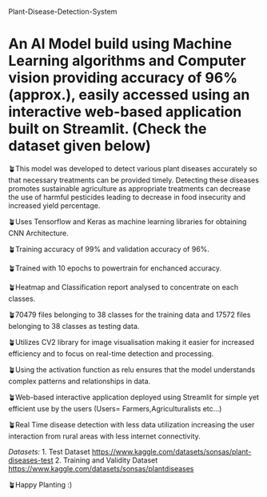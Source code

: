 Plant-Disease-Detection-System
# An AI Model build using Machine Learning algorithms and Computer vision providing accuracy of 96% (approx.), easily accessed using an interactive web-based application built on Streamlit. (Check the dataset given below)

🪴This model was developed to detect various plant diseases accurately so that necessary treatments can be provided timely. Detecting these diseases promotes sustainable agriculture as appropriate treatments can decrease the use of harmful pesticides leading to decrease in food insecurity and increased yield percentage. 

🪴Uses Tensorflow and Keras as machine learning libraries for obtaining CNN Architecture. 

🪴Training accuracy of 99%  and validation accuracy of 96%.

🪴Trained with 10 epochs to powertrain for enchanced accuracy.

🪴Heatmap and Classification report analysed to concentrate on each classes.

🪴70479 files belonging to 38 classes for the training data and 17572 files belonging to 38 classes as testing data.

🪴Utilizes CV2 library for image visualisation making it easier for increased efficiency and to focus on real-time detection and processing.

🪴Using the activation function as relu ensures that the model understands complex patterns and relationships in data. 

🪴Web-based interactive application deployed using Streamlit for simple yet efficient use by the users (Users= Farmers,Agriculturalists etc...) 

🪴Real Time disease detection with less data utilization increasing the user interaction from rural areas with less internet connectivity.

*Datasets:*
    1. Test Dataset
    https://www.kaggle.com/datasets/sonsas/plant-diseases-test
    2. Training and Validity Dataset 
    https://www.kaggle.com/datasets/sonsas/plantdiseases
    
    


🪴Happy Planting :) 
‎

